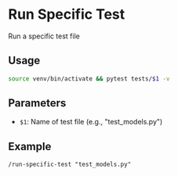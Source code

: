 # Run Specific Test

Run a specific test file

## Usage
```bash
source venv/bin/activate && pytest tests/$1 -v
```

## Parameters
- `$1`: Name of test file (e.g., "test_models.py")

## Example
```
/run-specific-test "test_models.py"
```